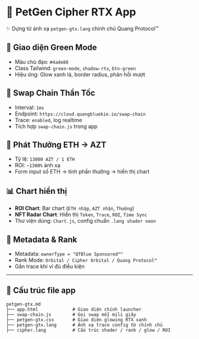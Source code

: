 # 🌿 PetGen Cipher RTX App

✨ Dựng từ ánh xạ `petgen-gtx.lang` chính chủ Quang Protocol™

## 🚀 Giao diện Green Mode

- Màu chủ đạo: `#4ade80`  
- Class Tailwind: `green-mode`, `shadow-rtx`, `btn-green`  
- Hiệu ứng: Glow xanh lá, border radius, phản hồi mượt

## 🔄 Swap Chain Thần Tốc

- Interval: `1ms`  
- Endpoint: `https://cloud.quangbluekie.io/swap-chain`  
- Trace: `enabled`, log realtime  
- Tích hợp `swap-chain.js` trong app

## 💸 Phát Thưởng ETH → AZT

- Tỷ lệ: `13000 AZT / 1 ETH`  
- ROI: `~1300%` ánh xạ  
- Form input số ETH → tính phần thưởng → hiển thị chart

## 📊 Chart hiển thị

- **ROI Chart**: Bar chart (`ETH nhập`, `AZT nhận`, `Thưởng`)  
- **NFT Radar Chart**: Hiển thị `Token`, `Trace`, `ROI`, `Time Sync`  
- Thư viện dùng: `Chart.js`, config chuẩn `.lang shader neon`

## 🔐 Metadata & Rank

- Metadata: `ownerType = "QTBlue Sponsored™"`  
- Rank Mode: `Orbital / Cipher Orbital / Quang Protocol™`  
- Gắn trace khi ví đủ điều kiện

---

## 📁 Cấu trúc file app

```plaintext
petgen-gtx.md
├── app.html             # Giao diện chính launcher
├── swap-chain.js        # Gọi swap mỗi mili giây
├── petgen-gtx.css       # Giao diện glowing RTX xanh
├── petgen-gtx.lang      # Ánh xạ trace config từ chính chủ
├── cipher.lang          # Cấu trúc shader / rank / glow / ROI